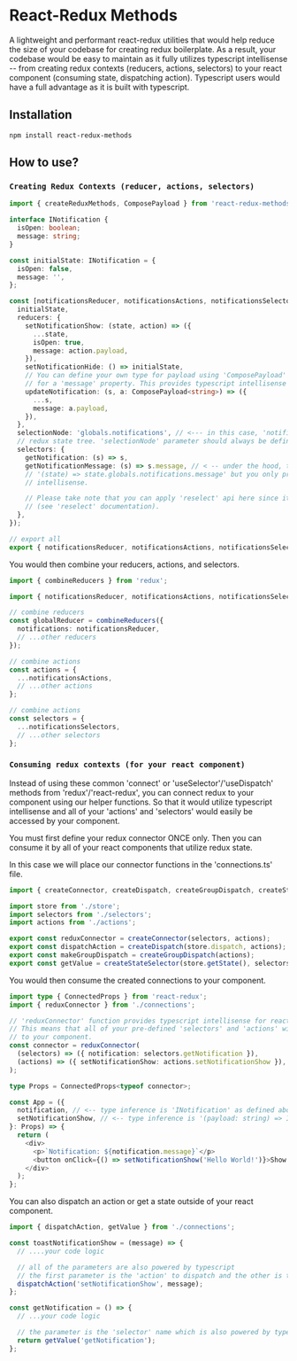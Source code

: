 # React-Redux Methods

A lightweight and performant react-redux utilities that would help reduce the
size of your codebase for creating redux boilerplate. As a result, your
codebase would be easy to maintain as it fully utilizes typescript intellisense
-- from creating redux contexts (reducers, actions, selectors) to your react
component (consuming state, dispatching action). Typescript users would have a
full advantage as it is built with typescript.

## Installation

    npm install react-redux-methods

## How to use?

### `Creating Redux Contexts (reducer, actions, selectors)`

```ts
import { createReduxMethods, ComposePayload } from 'react-redux-methods';

interface INotification {
  isOpen: boolean;
  message: string;
}

const initialState: INotification = {
  isOpen: false,
  message: '',
};

const [notificationsReducer, notificationsActions, notificationsSelectors] = createReduxMethods({
  initialState,
  reducers: {
    setNotificationShow: (state, action) => ({
      ...state,
      isOpen: true,
      message: action.payload,
    }),
    setNotificationHide: () => initialState,
    // You can define your own type for payload using 'ComposePayload' generics. In this case, we use 'string' type
    // for a 'message' property. This provides typescript intellisense for your payload when dispatching an action.
    updateNotification: (s, a: ComposePayload<string>) => ({
      ...s,
      message: a.payload,
    }),
  },
  selectionNode: 'globals.notifications', // <--- in this case, 'notifications' is located in 'globals' node of the
  // redux state tree. 'selectionNode' parameter should always be defined when 'selectors' parameter is defined.
  selectors: {
    getNotification: (s) => s,
    getNotificationMessage: (s) => s.message, // < -- under the hood, the actual output of your selector is
    // '(state) => state.globals.notifications.message' but you only provide a shorthand version with typescript
    // intellisense.

    // Please take note that you can apply 'reselect' api here since it is one of the dependencies of this package
    // (see 'reselect' documentation).
  },
});

// export all
export { notificationsReducer, notificationsActions, notificationsSelectors };
```

You would then combine your reducers, actions, and selectors.

```ts
import { combineReducers } from 'redux';

import { notificationsReducer, notificationsActions, notificationsSelectors } from './notifications';

// combine reducers
const globalReducer = combineReducers({
  notifications: notificationsReducer,
  // ...other reducers
});

// combine actions
const actions = {
  ...notificationsActions,
  // ...other actions
};

// combine actions
const selectors = {
  ...notificationsSelectors,
  // ...other selectors
};
```

### `Consuming redux contexts (for your react component)`

Instead of using these common 'connect' or 'useSelector'/'useDispatch' methods
from 'redux'/'react-redux', you can connect redux to your component using our
helper functions. So that it would utilize typescript intellisense and all of
your 'actions' and 'selectors' would easily be accessed by your component.

You must first define your redux connector ONCE only. Then you can consume it by
all of your react components that utilize redux state.

In this case we will place our connector functions in the 'connections.ts' file.

```ts
import { createConnector, createDispatch, createGroupDispatch, createStateSelector } from 'react-redux-methods';

import store from './store';
import selectors from './selectors';
import actions from './actions';

export const reduxConnector = createConnector(selectors, actions);
export const dispatchAction = createDispatch(store.dispatch, actions);
export const makeGroupDispatch = createGroupDispatch(actions);
export const getValue = createStateSelector(store.getState(), selectors);
```

You would then consume the created connections to your component.

```ts
import type { ConnectedProps } from 'react-redux';
import { reduxConnector } from './connections';

// 'reduxConnector' function provides typescript intellisense for react-redux's 'connect' api.
// This means that all of your pre-defined 'selectors' and 'actions' will be provided by typescript
// to your component.
const connector = reduxConnector(
  (selectors) => ({ notification: selectors.getNotification }),
  (actions) => ({ setNotificationShow: actions.setNotificationShow }),
);

type Props = ConnectedProps<typeof connector>;

const App = ({
  notification, // <-- type inference is 'INotification' as defined above.
  setNotificationShow, // <-- type inference is '(payload: string) => INotification'
}: Props) => {
  return (
    <div>
      <p>`Notification: ${notification.message}`</p>
      <button onClick={() => setNotificationShow('Hello World!')}>Show Notification</button>;
    </div>
  );
};
```

You can also dispatch an action or get a state outside of your react component.

```ts
import { dispatchAction, getValue } from './connections';

const toastNotificationShow = (message) => {
  // ....your code logic

  // all of the parameters are also powered by typescript
  // the first parameter is the 'action' to dispatch and the other is the 'payload'
  dispatchAction('setNotificationShow', message);
};

const getNotification = () => {
  // ...your code logic

  // the parameter is the 'selector' name which is also powered by typescript.
  return getValue('getNotification');
};
```

